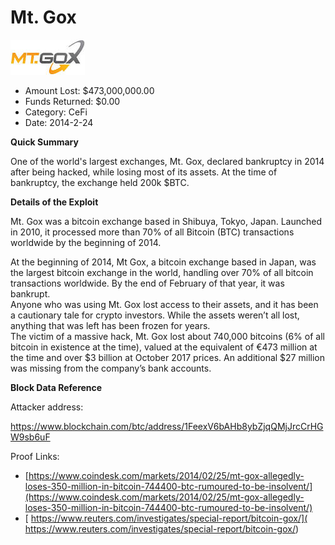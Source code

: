 # Mt. Gox
![Mt. Gox](/rektimages/Mt.-Gox-3.png)
- Amount Lost: $473,000,000.00
- Funds Returned: $0.00
- Category: CeFi
- Date: 2014-2-24

**Quick Summary**

One of the world's largest exchanges, Mt. Gox, declared bankruptcy in 2014 after being hacked, while losing most of its assets. At the time of bankruptcy, the exchange held 200k $BTC.

  


 **Details of the Exploit**

Mt. Gox was a bitcoin exchange based in Shibuya, Tokyo, Japan. Launched in 2010, it processed more than 70% of all Bitcoin (BTC) transactions worldwide by the beginning of 2014.

At the beginning of 2014, Mt Gox, a bitcoin exchange based in Japan, was the largest bitcoin exchange in the world, handling over 70% of all bitcoin transactions worldwide. By the end of February of that year, it was bankrupt.  
Anyone who was using Mt. Gox lost access to their assets, and it has been a cautionary tale for crypto investors. While the assets weren’t all lost, anything that was left has been frozen for years.  
The victim of a massive hack, Mt. Gox lost about 740,000 bitcoins (6% of all bitcoin in existence at the time), valued at the equivalent of €473 million at the time and over $3 billion at October 2017 prices. An additional $27 million was missing from the company’s bank accounts.

  


 **Block Data Reference**

Attacker address:

https://www.blockchain.com/btc/address/1FeexV6bAHb8ybZjqQMjJrcCrHGW9sb6uF


Proof Links:
- [https://www.coindesk.com/markets/2014/02/25/mt-gox-allegedly-loses-350-million-in-bitcoin-744400-btc-rumoured-to-be-insolvent/](https://www.coindesk.com/markets/2014/02/25/mt-gox-allegedly-loses-350-million-in-bitcoin-744400-btc-rumoured-to-be-insolvent/)
- [ https://www.reuters.com/investigates/special-report/bitcoin-gox/]( https://www.reuters.com/investigates/special-report/bitcoin-gox/)


